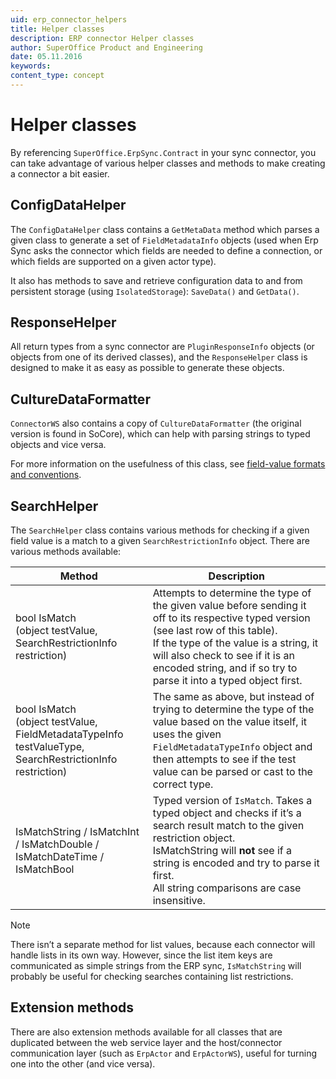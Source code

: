 ```yaml
---
uid: erp_connector_helpers
title: Helper classes
description: ERP connector Helper classes
author: SuperOffice Product and Engineering
date: 05.11.2016
keywords:
content_type: concept
---
```


# Helper classes

By referencing `SuperOffice.ErpSync.Contract` in your sync connector, you can take advantage of various helper classes and methods to make creating a connector a bit easier.

## ConfigDataHelper

The `ConfigDataHelper` class contains a `GetMetaData` method which parses a given class to generate a set of `FieldMetadataInfo` objects (used when Erp Sync asks the connector which fields are needed to define a connection, or which fields are supported on a given actor type).

It also has methods to save and retrieve configuration data to and from persistent storage (using `IsolatedStorage`): `SaveData()` and `GetData()`.

## ResponseHelper

All return types from a sync connector are `PluginResponseInfo` objects (or objects from one of its derived classes), and the `ResponseHelper` class is designed to make it as easy as possible to generate these objects.

## CultureDataFormatter

`ConnectorWS` also contains a copy of `CultureDataFormatter` (the original version is found in SoCore), which can help with parsing strings to typed objects and vice versa.

For more information on the usefulness of this class, see [field-value formats and conventions][1].

## SearchHelper

The `SearchHelper` class contains various methods for checking if a given field value is a match to a given `SearchRestrictionInfo` object. There are various methods available:

| Method | Description |
|---|---|
| bool IsMatch<br>(object testValue, SearchRestrictionInfo restriction) | Attempts to determine the type of the given value before sending it off to its respective typed version (see last row of this table).<br>If the type of the value is a string, it will also check to see if it is an encoded string, and if so try to parse it into a typed object first. |
| bool IsMatch<br>(object testValue, FieldMetadataTypeInfo testValueType, SearchRestrictionInfo restriction) | The same as above, but instead of trying to determine the type of the value based on the value itself, it uses the given `FieldMetadataTypeInfo` object and then attempts to see if the test value can be parsed or cast to the correct type. |
| IsMatchString / IsMatchInt / IsMatchDouble / IsMatchDateTime / IsMatchBool | Typed version of `IsMatch`. Takes a typed object and checks if it’s a search result match to the given restriction object.<br>IsMatchString will **not** see if a string is encoded and try to parse it first.<br>All string comparisons are case insensitive. |

> [!NOTE]
> There isn’t a separate method for list values, because each connector will handle lists in its own way. However, since the list item keys are communicated as simple strings from the ERP sync, `IsMatchString` will probably be useful for checking searches containing list restrictions.

## Extension methods

There are also extension methods available for all classes that are duplicated between the web service layer and the host/connector communication layer (such as `ErpActor` and `ErpActorWS`), useful for turning one into the other (and vice versa).

<!-- Referenced links -->
[1]: api/field-value-formats-and-conventions.md
